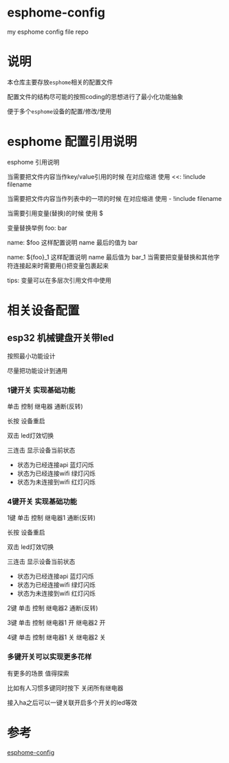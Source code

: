 # esphome-config
my esphome config file repo

# 说明

本仓库主要存放`esphome`相关的配置文件

配置文件的结构尽可能的按照coding的思想进行了最小化功能抽象

便于多个`esphome`设备的配置/修改/使用

# esphome 配置引用说明

esphome 引用说明

当需要把文件内容当作key/value引用的时候 在对应缩进 使用 <<: !include filename

当需要把文件内容当作列表中的一项的时候   在对应缩进 使用 - !include filename

当需要引用变量(替换)的时候 使用 $

变量替换举例 foo: bar

name: $foo 这样配置说明 name 最后的值为 bar

name: ${foo}_1 这样配置说明 name 最后值为 bar_1 当需要把变量替换和其他字符连接起来时需要用{}把变量包裹起来

tips: 变量可以在多层次引用文件中使用

# 相关设备配置

## esp32 机械键盘开关带led

按照最小功能设计

尽量把功能设计到通用

### 1键开关 实现基础功能

单击 控制 继电器 通断(反转)

长按 设备重启

双击 led灯效切换

三连击 显示设备当前状态 

+ 状态为已经连接api  蓝灯闪烁 
+ 状态为已经连接wifi 绿灯闪烁
+ 状态为未连接到wifi 红灯闪烁

### 4键开关 实现基础功能

1键 
单击 控制 继电器1 通断(反转)

长按 设备重启

双击 led灯效切换

三连击 显示设备当前状态 

+ 状态为已经连接api  蓝灯闪烁 
+ 状态为已经连接wifi 绿灯闪烁
+ 状态为未连接到wifi 红灯闪烁

2键 
单击 控制 继电器2 通断(反转)

3键 
单击 控制 继电器1 开 继电器2 开

4键 
单击 控制 继电器1 关 继电器2 关

### 多键开关可以实现更多花样

有更多的场景 值得探索

比如有人习惯多键同时按下 关闭所有继电器

接入ha之后可以一键关联开启多个开关的led等效


# 参考

[esphome-config](https://github.com/AlexMekkering/esphome-config)